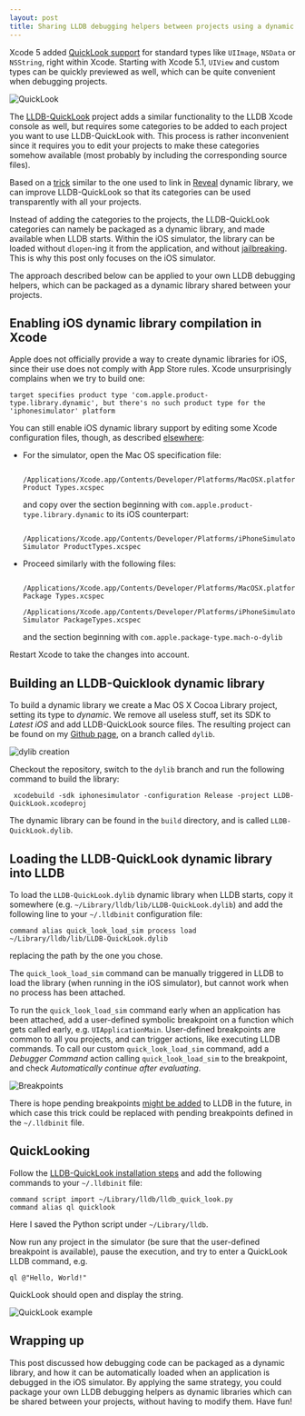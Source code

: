 ```yaml
---
layout: post
title: Sharing LLDB debugging helpers between projects using a dynamic library
---
```


Xcode 5 added [QuickLook support](https://developer.apple.com/library/mac/documentation/IDEs/Conceptual/CustomClassDisplay_in_QuickLook/Introduction/Introduction.html) for standard types like `UIImage`, `NSData` or `NSString`, right within Xcode. Starting with Xcode 5.1, `UIView` and custom types can be quickly previewed as well, which can be quite convenient when debugging projects. 

![QuickLook](/images/quick_look_xcode5.jpg)

The [LLDB-QuickLook](https://github.com/ryanolsonk/LLDB-QuickLook) project adds a similar functionality to the LLDB Xcode console as well, but requires some categories to be added to each project you want to use LLDB-QuickLook with. This process is rather inconvenient since it requires you to edit your projects to make these categories somehow available (most probably by including the corresponding source files).

Based on a [trick](http://blog.ittybittyapps.com/blog/2013/11/07/integrating-reveal-without-modifying-your-xcode-project/) similar to the one used to link in [Reveal](http://revealapp.com/) dynamic library, we can improve LLDB-QuickLook so that its categories can be used transparently with all your projects.

Instead of adding the categories to the projects, the LLDB-QuickLook categories can namely be packaged as a dynamic library, and made available when LLDB starts. Within the iOS simulator, the library can be loaded without `dlopen`-ing it from the application, and without [jailbreaking](http://petersteinberger.com/blog/2013/how-to-inspect-the-view-hierarchy-of-3rd-party-apps/). This is why this post only focuses on the iOS simulator.

The approach described below can be applied to your own LLDB debugging helpers, which can be packaged as a dynamic library shared between your projects.

## Enabling iOS dynamic library compilation in Xcode

Apple does not officially provide a way to create dynamic libraries for iOS, since their use does not comply with App Store rules. Xcode unsurprisingly complains when we try to build one:

	target specifies product type 'com.apple.product-type.library.dynamic', but there's no such product type for the 'iphonesimulator' platform

You can still enable iOS dynamic library support by editing some Xcode configuration files, though, as described [elsewhere](http://mysteri0uss.diandian.com/post/2013-06-06/40050450784):

* For the simulator, open the Mac OS specification file:

		/Applications/Xcode.app/Contents/Developer/Platforms/MacOSX.platform/Developer/Library/Xcode/Specifications/MacOSX Product Types.xcspec
	
	and copy over the section beginning with `com.apple.product-type.library.dynamic` to its iOS counterpart:

		/Applications/Xcode.app/Contents/Developer/Platforms/iPhoneSimulator.platform/Developer/Library/Xcode/Specifications/iPhone Simulator ProductTypes.xcspec
	
* Proceed similarly with the following files:

		/Applications/Xcode.app/Contents/Developer/Platforms/MacOSX.platform/Developer/Library/Xcode/Specifications/MacOSX Package Types.xcspec
		/Applications/Xcode.app/Contents/Developer/Platforms/iPhoneSimulator.platform/Developer/Library/Xcode/Specifications/iPhone Simulator PackageTypes.xcspec
	
	and the section beginning with `com.apple.package-type.mach-o-dylib`

Restart Xcode to take the changes into account.

## Building an LLDB-Quicklook dynamic library

To build a dynamic library we create a Mac OS X Cocoa Library project, setting its type to _dynamic_. We remove all useless stuff, set its SDK to _Latest iOS_ and add LLDB-QuickLook source files. The resulting project can be found on my [Github page](https://github.com/defagos/LLDB-QuickLook/tree/dylib), on a branch called `dylib`.

![dylib creation](/images/creating_dylib.jpg)

Checkout the repository, switch to the `dylib` branch and run the following command to build the library:

	 xcodebuild -sdk iphonesimulator -configuration Release -project LLDB-QuickLook.xcodeproj
	 
The dynamic library can be found in the `build` directory, and is called `LLDB-QuickLook.dylib`.

## Loading the LLDB-QuickLook dynamic library into LLDB

To load the `LLDB-QuickLook.dylib` dynamic library when LLDB starts, copy it somewhere (e.g. `~/Library/lldb/lib/LLDB-QuickLook.dylib`) and add the following line to your `~/.lldbinit` configuration file:

	command alias quick_look_load_sim process load ~/Library/lldb/lib/LLDB-QuickLook.dylib
	
replacing the path by the one you chose.
	
The `quick_look_load_sim` command can be manually triggered in LLDB to load the library (when running in the iOS simulator), but cannot work when no process has been attached. 

To run the `quick_look_load_sim` command early when an application has been attached, add a user-defined symbolic breakpoint on a function which gets called early, e.g. `UIApplicationMain`. User-defined breakpoints are common to all you projects, and can trigger actions, like executing LLDB commands. To call our custom `quick_look_load_sim` command, add a _Debugger Command_ action calling `quick_look_load_sim` to the breakpoint, and check _Automatically continue after evaluating_.

![Breakpoints](/images/breakpoints.jpg)

There is hope pending breakpoints [might be added](http://prod.lists.apple.com/archives/xcode-users/2013/Feb/msg00069.html) to LLDB in the future, in which case this trick could be replaced with pending breakpoints defined in the `~/.lldbinit` file.

## QuickLooking

Follow the [LLDB-QuickLook installation steps](https://github.com/ryanolsonk/LLDB-QuickLook/blob/master/README.md) and add the following commands to your `~/.lldbinit` file:
	
	command script import ~/Library/lldb/lldb_quick_look.py
	command alias ql quicklook

Here I saved the Python script under `~/Library/lldb`.

Now run any project in the simulator (be sure that the user-defined breakpoint is available), pause the execution, and try to enter a QuickLook LLDB command, e.g.

	ql @"Hello, World!"
	
QuickLook should open and display the string.

![QuickLook example](/images/lldb_quick_look_example.jpg)

## Wrapping up

This post discussed how debugging code can be packaged as a dynamic library, and how it can be automatically loaded when an application is debugged in the iOS simulator. By applying the same strategy, you could package your own LLDB debugging helpers as dynamic libraries which can be shared between your projects, without having to modify them. Have fun!
